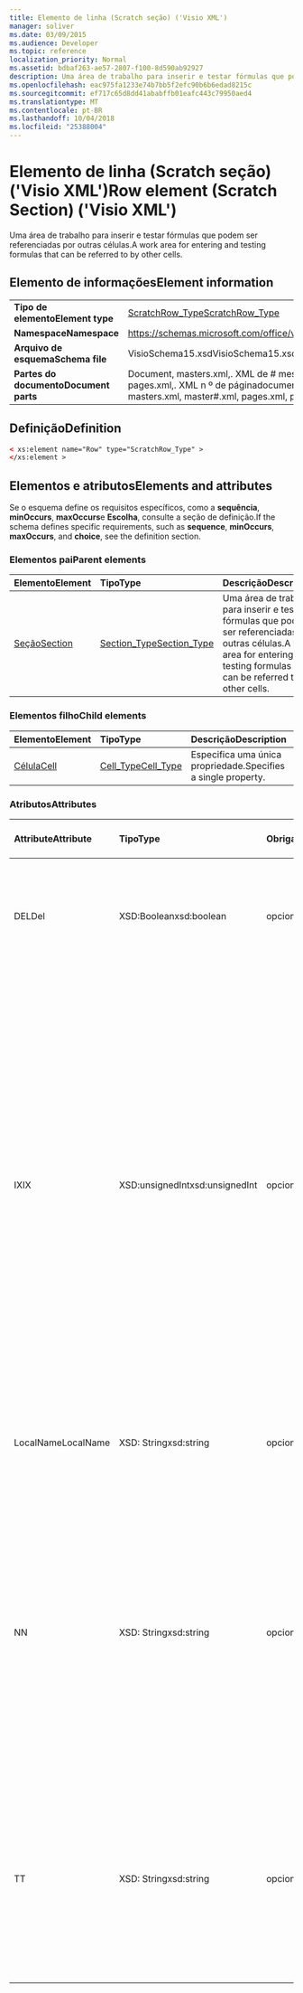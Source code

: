 ```yaml
---
title: Elemento de linha (Scratch seção) ('Visio XML')
manager: soliver
ms.date: 03/09/2015
ms.audience: Developer
ms.topic: reference
localization_priority: Normal
ms.assetid: bdbaf263-ae57-2807-f100-8d590ab92927
description: Uma área de trabalho para inserir e testar fórmulas que podem ser referenciadas por outras células.
ms.openlocfilehash: eac975fa1233e74b7bb5f2efc90b6b6edad8215c
ms.sourcegitcommit: ef717c65d8dd41ababffb01eafc443c79950aed4
ms.translationtype: MT
ms.contentlocale: pt-BR
ms.lasthandoff: 10/04/2018
ms.locfileid: "25388004"
---
```

# <a name="row-element-scratch-section-visio-xml"></a><span data-ttu-id="8d8c1-103">Elemento de linha (Scratch seção) ('Visio XML')</span><span class="sxs-lookup"><span data-stu-id="8d8c1-103">Row element (Scratch Section) ('Visio XML')</span></span>

<span data-ttu-id="8d8c1-104">Uma área de trabalho para inserir e testar fórmulas que podem ser referenciadas por outras células.</span><span class="sxs-lookup"><span data-stu-id="8d8c1-104">A work area for entering and testing formulas that can be referred to by other cells.</span></span>
  
## <a name="element-information"></a><span data-ttu-id="8d8c1-105">Elemento de informações</span><span class="sxs-lookup"><span data-stu-id="8d8c1-105">Element information</span></span>

|||
|:-----|:-----|
|<span data-ttu-id="8d8c1-106">**Tipo de elemento**</span><span class="sxs-lookup"><span data-stu-id="8d8c1-106">**Element type**</span></span> <br/> |[<span data-ttu-id="8d8c1-107">ScratchRow_Type</span><span class="sxs-lookup"><span data-stu-id="8d8c1-107">ScratchRow_Type</span></span>](scratchrow_type-complextypevisio-xml.md) <br/> |
|<span data-ttu-id="8d8c1-108">**Namespace**</span><span class="sxs-lookup"><span data-stu-id="8d8c1-108">**Namespace**</span></span> <br/> |https://schemas.microsoft.com/office/visio/2012/main  <br/> |
|<span data-ttu-id="8d8c1-109">**Arquivo de esquema**</span><span class="sxs-lookup"><span data-stu-id="8d8c1-109">**Schema file**</span></span> <br/> |<span data-ttu-id="8d8c1-110">VisioSchema15.xsd</span><span class="sxs-lookup"><span data-stu-id="8d8c1-110">VisioSchema15.xsd</span></span>  <br/> |
|<span data-ttu-id="8d8c1-111">**Partes do documento**</span><span class="sxs-lookup"><span data-stu-id="8d8c1-111">**Document parts**</span></span> <br/> |<span data-ttu-id="8d8c1-112">Document, masters.xml,. XML de # mestre, pages.xml,. XML n º de página</span><span class="sxs-lookup"><span data-stu-id="8d8c1-112">document.xml, masters.xml, master#.xml, pages.xml, page#.xml</span></span>  <br/> |
   
## <a name="definition"></a><span data-ttu-id="8d8c1-113">Definição</span><span class="sxs-lookup"><span data-stu-id="8d8c1-113">Definition</span></span>

```XML
< xs:element name="Row" type="ScratchRow_Type" >
</xs:element >
```

## <a name="elements-and-attributes"></a><span data-ttu-id="8d8c1-114">Elementos e atributos</span><span class="sxs-lookup"><span data-stu-id="8d8c1-114">Elements and attributes</span></span>

<span data-ttu-id="8d8c1-115">Se o esquema define os requisitos específicos, como a **sequência**, **minOccurs**, **maxOccurs**e **Escolha**, consulte a seção de definição.</span><span class="sxs-lookup"><span data-stu-id="8d8c1-115">If the schema defines specific requirements, such as **sequence**, **minOccurs**, **maxOccurs**, and **choice**, see the definition section.</span></span> 
  
### <a name="parent-elements"></a><span data-ttu-id="8d8c1-116">Elementos pai</span><span class="sxs-lookup"><span data-stu-id="8d8c1-116">Parent elements</span></span>

|<span data-ttu-id="8d8c1-117">**Elemento**</span><span class="sxs-lookup"><span data-stu-id="8d8c1-117">**Element**</span></span>|<span data-ttu-id="8d8c1-118">**Tipo**</span><span class="sxs-lookup"><span data-stu-id="8d8c1-118">**Type**</span></span>|<span data-ttu-id="8d8c1-119">**Descrição**</span><span class="sxs-lookup"><span data-stu-id="8d8c1-119">**Description**</span></span>|
|:-----|:-----|:-----|
|[<span data-ttu-id="8d8c1-120">Seção</span><span class="sxs-lookup"><span data-stu-id="8d8c1-120">Section</span></span>](section-element-sheet_type-complextypevisio-xml.md) <br/> |[<span data-ttu-id="8d8c1-121">Section_Type</span><span class="sxs-lookup"><span data-stu-id="8d8c1-121">Section_Type</span></span>](section_type-complextypevisio-xml.md) <br/> |<span data-ttu-id="8d8c1-122">Uma área de trabalho para inserir e testar fórmulas que podem ser referenciadas por outras células.</span><span class="sxs-lookup"><span data-stu-id="8d8c1-122">A work area for entering and testing formulas that can be referred to by other cells.</span></span>  <br/> |
   
### <a name="child-elements"></a><span data-ttu-id="8d8c1-123">Elementos filho</span><span class="sxs-lookup"><span data-stu-id="8d8c1-123">Child elements</span></span>

|<span data-ttu-id="8d8c1-124">**Elemento**</span><span class="sxs-lookup"><span data-stu-id="8d8c1-124">**Element**</span></span>|<span data-ttu-id="8d8c1-125">**Tipo**</span><span class="sxs-lookup"><span data-stu-id="8d8c1-125">**Type**</span></span>|<span data-ttu-id="8d8c1-126">**Descrição**</span><span class="sxs-lookup"><span data-stu-id="8d8c1-126">**Description**</span></span>|
|:-----|:-----|:-----|
|[<span data-ttu-id="8d8c1-127">Célula</span><span class="sxs-lookup"><span data-stu-id="8d8c1-127">Cell</span></span>](cell-element-scratch-sectionvisio-xml.md) <br/> |[<span data-ttu-id="8d8c1-128">Cell_Type</span><span class="sxs-lookup"><span data-stu-id="8d8c1-128">Cell_Type</span></span>](cell_type-complextypevisio-xml.md) <br/> |<span data-ttu-id="8d8c1-129">Especifica uma única propriedade.</span><span class="sxs-lookup"><span data-stu-id="8d8c1-129">Specifies a single property.</span></span>  <br/> |
   
### <a name="attributes"></a><span data-ttu-id="8d8c1-130">Atributos</span><span class="sxs-lookup"><span data-stu-id="8d8c1-130">Attributes</span></span>

|<span data-ttu-id="8d8c1-131">**Attribute**</span><span class="sxs-lookup"><span data-stu-id="8d8c1-131">**Attribute**</span></span>|<span data-ttu-id="8d8c1-132">**Tipo**</span><span class="sxs-lookup"><span data-stu-id="8d8c1-132">**Type**</span></span>|<span data-ttu-id="8d8c1-133">**Obrigatório**</span><span class="sxs-lookup"><span data-stu-id="8d8c1-133">**Required**</span></span>|<span data-ttu-id="8d8c1-134">**Descrição**</span><span class="sxs-lookup"><span data-stu-id="8d8c1-134">**Description**</span></span>|<span data-ttu-id="8d8c1-135">**Valores possíveis**</span><span class="sxs-lookup"><span data-stu-id="8d8c1-135">**Possible values**</span></span>|
|:-----|:-----|:-----|:-----|:-----|
|<span data-ttu-id="8d8c1-136">DEL</span><span class="sxs-lookup"><span data-stu-id="8d8c1-136">Del</span></span>  <br/> |<span data-ttu-id="8d8c1-137">XSD:Boolean</span><span class="sxs-lookup"><span data-stu-id="8d8c1-137">xsd:boolean</span></span>  <br/> |<span data-ttu-id="8d8c1-138">opcional</span><span class="sxs-lookup"><span data-stu-id="8d8c1-138">optional</span></span>  <br/> |<span data-ttu-id="8d8c1-139">Especifica se uma linha que seria contrário herdada de uma forma mestra foi excluída.</span><span class="sxs-lookup"><span data-stu-id="8d8c1-139">Specifies whether a row that would otherwise be inherited from a master shape has been deleted.</span></span>  <br/> |<span data-ttu-id="8d8c1-140">Valores do tipo xsd:boolean.</span><span class="sxs-lookup"><span data-stu-id="8d8c1-140">Values of the xsd:boolean type.</span></span>  <br/> |
|<span data-ttu-id="8d8c1-141">IX</span><span class="sxs-lookup"><span data-stu-id="8d8c1-141">IX</span></span>  <br/> |<span data-ttu-id="8d8c1-142">XSD:unsignedInt</span><span class="sxs-lookup"><span data-stu-id="8d8c1-142">xsd:unsignedInt</span></span>  <br/> |<span data-ttu-id="8d8c1-143">opcional</span><span class="sxs-lookup"><span data-stu-id="8d8c1-143">optional</span></span>  <br/> |<span data-ttu-id="8d8c1-144">Especifica o identificador baseada em um para a linha.</span><span class="sxs-lookup"><span data-stu-id="8d8c1-144">Specifies the one-based identifier for the row.</span></span> <span data-ttu-id="8d8c1-145">Ele deve ser unqiue e maior do que outros identificadores na mesma seção. O atributo IX é usado somente para as seções de caractere, Conexão, campo, FillGradient, geometria, camada, LineGradient, parágrafo, revisor, zero e guias.</span><span class="sxs-lookup"><span data-stu-id="8d8c1-145">It should be unqiue and greater than other identifiers in the same section.The IX attribute is only used for the Character, Connection, Field, FillGradient, Geometry, Layer, LineGradient, Paragraph, Reviewer, Scratch, and Tabs sections.</span></span> <span data-ttu-id="8d8c1-146">Uma linha só pode ter um dos atributos IX ou N.</span><span class="sxs-lookup"><span data-stu-id="8d8c1-146">A row can only have one of the IX or N attributes.</span></span>  <br/> |<span data-ttu-id="8d8c1-147">Valores do tipo xsd:unsignedInt.</span><span class="sxs-lookup"><span data-stu-id="8d8c1-147">Values of the xsd:unsignedInt type.</span></span>  <br/> |
|<span data-ttu-id="8d8c1-148">LocalName</span><span class="sxs-lookup"><span data-stu-id="8d8c1-148">LocalName</span></span>  <br/> |<span data-ttu-id="8d8c1-149">XSD: String</span><span class="sxs-lookup"><span data-stu-id="8d8c1-149">xsd:string</span></span>  <br/> |<span data-ttu-id="8d8c1-150">opcional</span><span class="sxs-lookup"><span data-stu-id="8d8c1-150">optional</span></span>  <br/> |<span data-ttu-id="8d8c1-151">Especifica o nome exclusivo do dependentes de idioma da linha.</span><span class="sxs-lookup"><span data-stu-id="8d8c1-151">Specifies the unique language-dependent name of the row.</span></span>  <br/> |<span data-ttu-id="8d8c1-152">Valores do tipo xsd: String.</span><span class="sxs-lookup"><span data-stu-id="8d8c1-152">Values of the xsd:string type.</span></span>  <br/> |
|<span data-ttu-id="8d8c1-153">N</span><span class="sxs-lookup"><span data-stu-id="8d8c1-153">N</span></span>  <br/> |<span data-ttu-id="8d8c1-154">XSD: String</span><span class="sxs-lookup"><span data-stu-id="8d8c1-154">xsd:string</span></span>  <br/> |<span data-ttu-id="8d8c1-155">opcional</span><span class="sxs-lookup"><span data-stu-id="8d8c1-155">optional</span></span>  <br/> |<span data-ttu-id="8d8c1-156">Especifica o nome exclusivo do independente do idioma da linha. O atributo N é usado somente para as seções do usuário, propriedade, ações, controle, Conexão, hiperlink e ActionTag.</span><span class="sxs-lookup"><span data-stu-id="8d8c1-156">Specifies the unique language-independent name of the row.The N attribute is only used for the User, Property, Actions, Control, Connection, Hyperlink, and ActionTag sections.</span></span> <span data-ttu-id="8d8c1-157">Uma linha só pode ter um dos atributos IX ou N.</span><span class="sxs-lookup"><span data-stu-id="8d8c1-157">A row can only have one of the IX or N attributes.</span></span>  <br/> |<span data-ttu-id="8d8c1-158">Valores do tipo xsd: String.</span><span class="sxs-lookup"><span data-stu-id="8d8c1-158">Values of the xsd:string type.</span></span>  <br/> |
|<span data-ttu-id="8d8c1-159">T</span><span class="sxs-lookup"><span data-stu-id="8d8c1-159">T</span></span>  <br/> |<span data-ttu-id="8d8c1-160">XSD: String</span><span class="sxs-lookup"><span data-stu-id="8d8c1-160">xsd:string</span></span>  <br/> |<span data-ttu-id="8d8c1-161">opcional</span><span class="sxs-lookup"><span data-stu-id="8d8c1-161">optional</span></span>  <br/> |<span data-ttu-id="8d8c1-162">Especifica o tipo do caminho geométrico representado por linha e usada na visualização de geometria.</span><span class="sxs-lookup"><span data-stu-id="8d8c1-162">Specifies the type of the geometric path represented by the row and used in geometry visualization.</span></span> <span data-ttu-id="8d8c1-163">O atributo T é usado apenas para a seção Geometry.</span><span class="sxs-lookup"><span data-stu-id="8d8c1-163">The T attribute is only used for the Geometry section.</span></span>  <br/> |<span data-ttu-id="8d8c1-164">Valores do tipo xsd: String.</span><span class="sxs-lookup"><span data-stu-id="8d8c1-164">Values of the xsd:string type.</span></span>  <br/> |
   


